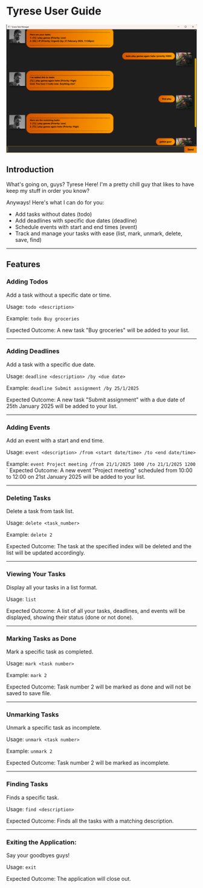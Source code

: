# Tyrese User Guide
![Ui.png](Ui.png)

## Introduction
What's going on, guys? Tyrese Here!
I'm a pretty chill guy that likes to have keep my stuff in order you know?

Anyways! Here's what I can do for you:
- Add tasks without dates (todo)
- Add deadlines with specific due dates (deadline)
- Schedule events with start and end times (event)
- Track and manage your tasks with ease (list, mark, unmark, delete, save, find)

---

## Features
### Adding Todos
Add a task without a specific date or time.

Usage:
`todo <description>`

Example:
`todo Buy groceries`

Expected Outcome:
A new task "Buy groceries" will be added to your list.

---

### Adding Deadlines
Add a task with a specific due date.

Usage:
`deadline <description> /by <due date>`

Example:
`deadline Submit assignment /by 25/1/2025`

Expected Outcome:
A new task "Submit assignment" with a due date of 25th January 2025 will be added to your list.

---

### Adding Events
Add an event with a start and end time.

Usage:
`event <description> /from <start date/time> /to <end date/time>`

Example:
`event Project meeting /from 21/1/2025 1000 /to 21/1/2025 1200`
`
Expected Outcome:
A new event "Project meeting" scheduled from 10:00 to 12:00 on 21st January 2025 will be added to your list.

---

### Deleting Tasks
Delete a task from task list.

Usage:
`delete <task_number>`

Example:
`delete 2`

Expected Outcome:
The task at the specified index will be deleted and the list will be updated accordingly.

---

### Viewing Your Tasks
Display all your tasks in a list format.

Usage:
`list`

Expected Outcome:
A list of all your tasks, deadlines, and events will be displayed, showing their status (done or not done).

---

### Marking Tasks as Done
Mark a specific task as completed.

Usage:
`mark <task number>`

Example:
`mark 2`

Expected Outcome:
Task number 2 will be marked as done and will not be saved to save file.

---

### Unmarking Tasks
Unmark a specific task as incomplete.

Usage:
`unmark <task number>`

Example:
`unmark 2`

Expected Outcome:
Task number 2 will be marked as incomplete.

---

### Finding Tasks
Finds a specific task.

Usage: ```find <description>```

Expected Outcome: Finds all the tasks with a matching description.

---

### Exiting the Application:
Say your goodbyes guys!

Usage:
`exit`

Expected Outcome:
The application will close out.